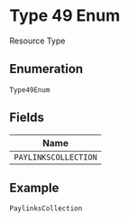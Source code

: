 
# Type 49 Enum

Resource Type

## Enumeration

`Type49Enum`

## Fields

| Name |
|  --- |
| `PAYLINKSCOLLECTION` |

## Example

```
PaylinksCollection
```

